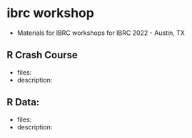 # ibrc workshop
 - Materials for IBRC workshops for IBRC 2022 - Austin, TX
 
 ## R Crash Course
 - files:
 - description:
 
 ## R Data:
 - files:
 - description:

